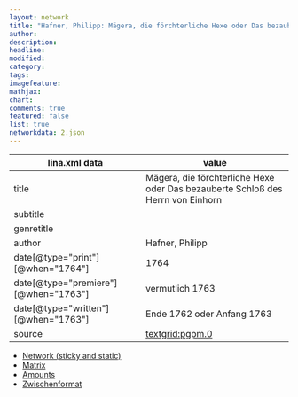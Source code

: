 ```yaml
---
layout: network
title: "Hafner, Philipp: Mägera, die förchterliche Hexe oder Das bezauberte Schloß des Herrn von Einhorn (1763)"
author:
description:
headline:
modified:
category:
tags:
imagefeature: 
mathjax: 
chart: 
comments: true
featured: false
list: true
networkdata: 2.json
---
```

lina.xml data  | value
------------- | -------------
title|Mägera, die förchterliche Hexe oder Das bezauberte Schloß des Herrn von Einhorn
subtitle|
genretitle|
author|Hafner, Philipp
date[@type="print"][@when="1764"]|1764
date[@type="premiere"][@when="1763"]|vermutlich 1763
date[@type="written"][@when="1763"]|Ende 1762 oder Anfang 1763
source|[textgrid:pgpm.0](https://textgridlab.org/1.0/tgcrud-public/rest/textgrid:pgpm.0/data)



* [Network (sticky and static)](/linas/network2)
* [Matrix](/linas/matrix2)
* [Amounts](/linas/amount2)
* [Zwischenformat](/linas/lina2 )
